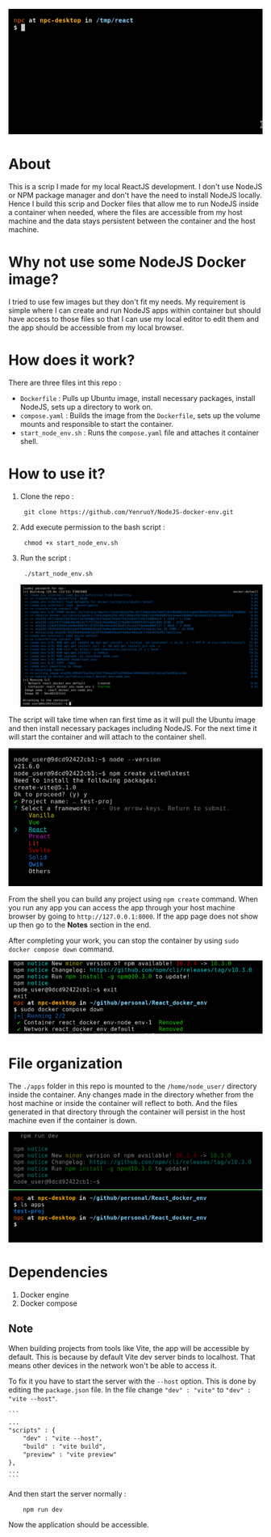 ![](./assets/demo.GIF)

# About

This is a scrip I made for my local ReactJS development. I don't use NodeJS or NPM package manager and don't have the need to install NodeJS locally. Hence I build this scrip and Docker files that allow me to run NodeJS inside a container when needed, where the files are accessible from my host machine and the data stays persistent between the container and the host machine.

# Why not use some NodeJS Docker image?

I tried to use few images but they don't fit my needs. My requirement is simple where I can create and run NodeJS apps within container but should have access to those files so that I can use my local editor to edit them and the app should be accessible from my local browser.

# How does it work?

There are three files int this repo :

* `Dockerfile` : Pulls up Ubuntu image, install necessary packages, install NodeJS, sets up a directory to work on.
* `compose.yaml` : Builds the image from the `Dockerfile`, sets up the volume mounts and responsible to start the container.
* `start_node_env.sh` : Runs the `compose.yaml` file and attaches it container shell.

# How to use it?

1. Clone the repo :

        git clone https://github.com/YenruoY/NodeJS-docker-env.git

1. Add execute permission to the bash script :
    
        chmod +x start_node_env.sh

1. Run the script :

        ./start_node_env.sh

    ![](./assets/01.png)

The script will take time when ran first time as it will pull the Ubuntu image and then install necessary packages including NodeJS. For the next time it will start the container and will attach to the container shell.

![](./assets/02_build_proj.png)

From the shell you can build any project using `npm create` command. When you run any app you can access the app through your host machine browser by going to `http://127.0.0.1:8000`. If the app page does not show up then go to the **Notes** section in the end.

After completing your work, you can stop the container by using `sudo docker compose down` command.

![](./assets/05_compose_down.png)

# File organization

The `./apps` folder in this repo is mounted to the `/home/node_user/` directory inside the container. Any changes made in the directory whether from the host machine or inside the container will reflect to both. And the files generated in that directory through the container will persist in the host machine even if the container is down. 

![](./assets/04_persistence.png)

# Dependencies 

1. Docker engine
1. Docker compose

## Note

When building projects from tools like Vite, the app will be accessible by default. This is because by default Vite dev server binds to localhost. That means other devices in the network won't be able to access it. 

To fix it you have to start the server with the `--host` option. This is done by editing the `package.json` file. In the file change `"dev" : "vite"` to `"dev" : "vite --host"`.

    ```
    ...
    "scripts" : {
        "dev" : "vite --host",
        "build" : "vite build",
        "preview" : "vite preview"
    },
    ...
    ```
And then start the server normally :

        npm run dev

Now the application should be accessible.
